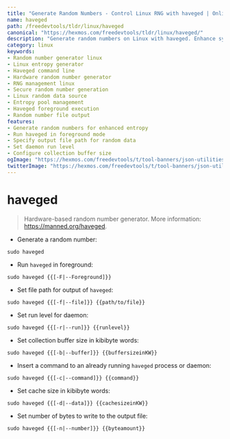 ```yaml
---
title: "Generate Random Numbers - Control Linux RNG with haveged | Online Free DevTools by Hexmos"
name: haveged
path: /freedevtools/tldr/linux/haveged
canonical: "https://hexmos.com/freedevtools/tldr/linux/haveged/"
description: "Generate random numbers on Linux with haveged. Enhance system entropy and control random number generation using command line. Free online tool, no registration required."
category: linux
keywords:
- Random number generator linux
- Linux entropy generator
- Haveged command line
- Hardware random number generator
- RNG management linux
- Secure random number generation
- Linux random data source
- Entropy pool management
- Haveged foreground execution
- Random number file output
features:
- Generate random numbers for enhanced entropy
- Run haveged in foreground mode
- Specify output file path for random data
- Set daemon run level
- Configure collection buffer size
ogImage: "https://hexmos.com/freedevtools/t/tool-banners/json-utilities-banner.png"
twitterImage: "https://hexmos.com/freedevtools/t/tool-banners/json-utilities-banner.png"
---
```


# haveged

> Hardware-based random number generator.
> More information: <https://manned.org/haveged>.

- Generate a random number:

`sudo haveged`

- Run `haveged` in foreground:

`sudo haveged {{[-F|--Foreground]}}`

- Set file path for output of `haveged`:

`sudo haveged {{[-f|--file]}} {{path/to/file}}`

- Set run level for daemon:

`sudo haveged {{[-r|--run]}} {{runlevel}}`

- Set collection buffer size in kibibyte words:

`sudo haveged {{[-b|--buffer]}} {{buffersizeinKW}}`

- Insert a command to an already running `haveged` process or daemon:

`sudo haveged {{[-c|--command]}} {{command}}`

- Set cache size in kibibyte words:

`sudo haveged {{[-d|--data]}} {{cachesizeinKW}}`

- Set number of bytes to write to the output file:

`sudo haveged {{[-n|--number]}} {{byteamount}}`
